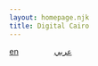 ```yaml
---
layout: homepage.njk
title: Digital Cairo
---
```

<a href="en/" style="margin-right: 60px;">en</a> <a href="ar/">عربي</a>
